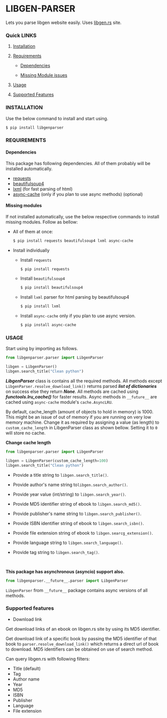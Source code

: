 # LIBGEN-PARSER

Lets you parse libgen website easily. Uses [libgen.rs](http://libgen.rs) site.

### Quick LINKS

1. [Installation](#installation)

2. [Requirements](#requirements)

    * [Dependencies](#dependencies)

    * [Missing Module issues](#missing-modules)

3. [Usage](#usage)

4. [Supported Features](#supported-features)

### INSTALLATION

Use the below command to install and start using.

```bash
$ pip install libgenparser
```

### REQUIREMENTS

#### Dependencies

This package has following dependencies. All of them probably will be installed automatically.

* [requests](https://pypi.org/project/requests/)
* [beautifulsoup4](https://pypi.org/project/beautifulsoup4/)
* [lxml](https://pypi.org/project/lxml/) (for fast parsing of html)
* [async-cache](https://pypi.org/project/async-cache/) (only if you plan to use async methods) (optional)

#### Missing modules

If not installed automatically, use the below respective commands to install missing modules. Follow as bellow:

* All of them at once:

    ```bash
    $ pip install requests beautifulsoup4 lxml async-cache
    ```

* Install individually

    * Install `requests`

      ```bash
      $ pip install requests
      ```

    * Install `beautifulsoup4`

      ```bash
      $ pip install beautifulsoup4
      ```

    * Install `lxml` parser for html parsing by beautifulsoup4

      ```bash
      $ pip install lxml
      ```

    * Install `async-cache` only if you plan to use async version.

      ```bash
      $ pip install async-cache
      ```

### USAGE

Start using by importing as follows.

```python
from libgenparser.parser import LibgenParser

libgen = LibgenParser()
libgen.search_title("Clean python")
```

***LibgenParser*** class is contains all the required methods. All methods except `LibgenParser.resolve_download_link()`
returns parsed ***list of dictionaries*** on success else they return ***None***. All methods are cached using
***functools.lru_cache()*** for faster results. Async methods in `__future__` are cached using `async-cache`
module's `cache.AsyncLRU`.

By default, cache_length (amount of objects to hold in memory) is 1000. This might be an issue of out of memory if you
are running on very low memory machine. Change it as required by assigning a value (as length) to `custom_cache_length`
in LibgenParser class as shown bellow. Setting it to `0` will store no cache.

**Change cache length**

```python
from libgenparser.parser import LibgenParser

libgen = LibgenParser(custom_cache_length=100)
libgen.search_title("Clean python")
```

* Provide a title string to `libgen.search_title()`.


* Provide author's name string to`libgen.search_author()`.


* Provide year value (int/string) to `libgen.search_year()`.


* Provide MD5 identifier string of ebook to `libgen.search_md5()`.


* Provide publisher's name string to `libgen.search_publisher()`.


* Provide ISBN identifier string of ebook to `libgen.search_isbn()`.


* Provide file extension string of ebook to `libgen.searcg_extension()`.


* Provide language string to `libgen.search_language()`.


* Provide tag string to `libgen.search_tag()`.

<br>

**This package has asynchronous (asyncio) support also.**

```python
from libgenparser.__future__.parser import LibgenParser
```

`LibgenParser` from `__future__` package contains async versions of all methods.

### Supported features

* Download link

Get download links of an ebook on libgen.rs site by using its MD5 identifier.

Get download link of a specific book by passing the MD5 identifier of that book to `parser.resolve_download_link()`
which returns a direct url of book to download. MD5 identifiers can be obtained on use of search method.

Can query libgen.rs with following filters:

* Title (default)
* Tag
* Author name
* Year
* MD5
* ISBN
* Publisher
* Language
* File extension
